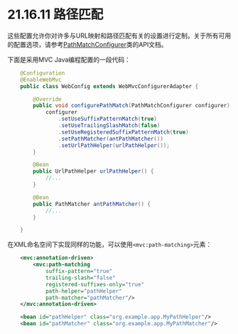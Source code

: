 # 21.16.11 路径匹配

这些配置允许你对许多与URL映射和路径匹配有关的设置进行定制。关于所有可用的配置选项，请参考[PathMatchConfigurer](http://docs.spring.io/spring-framework/docs/4.2.4.RELEASE/javadoc-api/org/springframework/web/servlet/config/annotation/PathMatchConfigurer.html)类的API文档。

下面是采用MVC Java编程配置的一段代码：

```java
    @Configuration
    @EnableWebMvc
    public class WebConfig extends WebMvcConfigurerAdapter {

        @Override
        public void configurePathMatch(PathMatchConfigurer configurer) {
            configurer
                .setUseSuffixPatternMatch(true)
                .setUseTrailingSlashMatch(false)
                .setUseRegisteredSuffixPatternMatch(true)
                .setPathMatcher(antPathMatcher())
                .setUrlPathHelper(urlPathHelper());
        }

        @Bean
        public UrlPathHelper urlPathHelper() {
            //...
        }

        @Bean
        public PathMatcher antPathMatcher() {
            //...
        }

    }
```

在XML命名空间下实现同样的功能，可以使用`<mvc:path-matching>`元素：

```xml
    <mvc:annotation-driven>
        <mvc:path-matching
            suffix-pattern="true"
            trailing-slash="false"
            registered-suffixes-only="true"
            path-helper="pathHelper"
            path-matcher="pathMatcher"/>
    </mvc:annotation-driven>

    <bean id="pathHelper" class="org.example.app.MyPathHelper"/>
    <bean id="pathMatcher" class="org.example.app.MyPathMatcher"/>
```
